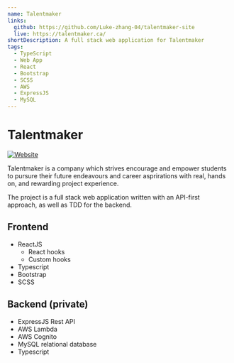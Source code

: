 ```yaml
---
name: Talentmaker
links:
  github: https://github.com/Luke-zhang-04/talentmaker-site
  live: https://talentmaker.ca/
shortDescription: A full stack web application for Talentmaker
tags:
  - TypeScript
  - Web App
  - React
  - Bootstrap
  - SCSS
  - AWS
  - ExpressJS
  - MySQL
---
```


# Talentmaker

[![Website](https://img.shields.io/website?url=https%3A%2F%2Ftalentmaker.ca%2F&style=flat-square&logo=aws-amplify)](https://talentmaker.ca)

Talentmaker is a company which strives encourage and empower students to pursure their future endeavours and career asprirations with real, hands on, and rewarding project experience.

The project is a full stack web application written with an API-first approach, as well as TDD for the backend.

## Frontend

- ReactJS
  - React hooks
  - Custom hooks
- Typescript
- Bootstrap
- SCSS

## Backend (private)

- ExpressJS Rest API
- AWS Lambda
- AWS Cognito
- MySQL relational database
- Typescript
